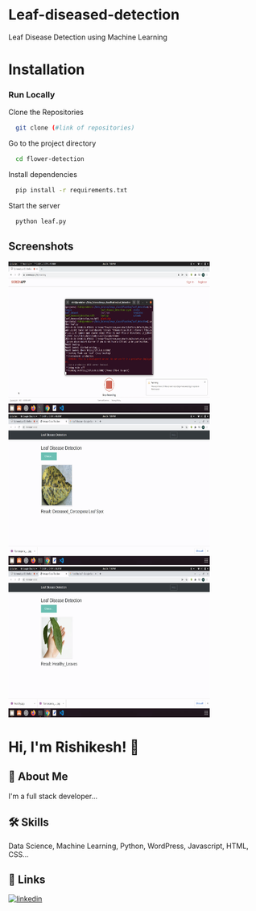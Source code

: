 # Leaf-diseased-detection
Leaf Disease Detection using Machine Learning
# Installation


### Run Locally

Clone the Repositories

```bash
  git clone (#link of repositories)
```

Go to the project directory

```bash
  cd flower-detection
```

Install dependencies

```bash
  pip install -r requirements.txt
```

Start the server

```bash
  python leaf.py
```
## Screenshots

<img src="https://github.com/rishikeshbondade17/Leaf-diseased-detection/blob/main/Outputs/demo1.png" alt="Demo1" width="400" height="300">
<img src="https://github.com/rishikeshbondade17/Leaf-diseased-detection/blob/main/Outputs/demo2.png" alt="Demo2" width="400" height="300">
<img src="https://github.com/rishikeshbondade17/Leaf-diseased-detection/blob/main/Outputs/demo3.png" alt="Demo3" width="400" height="300">


# Hi, I'm Rishikesh! 👋


## 🚀 About Me
I'm a full stack developer...


## 🛠 Skills
Data Science, Machine Learning, Python, WordPress, Javascript, HTML, CSS...


## 🔗 Links

[![linkedin](https://img.shields.io/badge/linkedin-0A66C2?style=for-the-badge&logo=linkedin&logoColor=white)](https://www.linkedin.com/)
